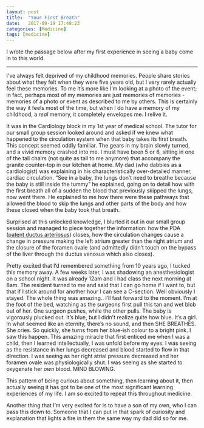 ```yaml
---
layout: post
title:  "Your First Breath"
date:   2017-09-19 17:48:23
categories: [Medicine]
tags: [medicine]
---
```


I wrote the passage below after my first experience in seeing a baby come in to this world.

----------


I've always felt deprived of my childhood memories. People share stories about what they felt when they were five years old, but I very rarely actually feel these memories. To me it’s more like I’m looking at a photo of the event; in fact, perhaps most of my memories are just memories of memories - memories of a photo or event as described to me by others. This is certainly the way it feels most of the time, but when I do have a memory of my childhood, a *real* memory, it completely envelopes me. I relive it.

It was in the Cardiology block in my 1st year of medical school. The tutor for our small group session looked around and asked if we knew what happened to the circulation system when that baby takes its first breath. This concept seemed oddly familiar. The gears in my brain slowly turned, and a vivid memory crashed into me. I must have been 5 or 6,  sitting in one of the tall chairs (not quite as tall to me anymore) that accompany the granite counter-top in our kitchen at home. My dad (who dabbles as a cardiologist) was explaining in his characteristically over-detailed manner, cardiac circulation. “See in a baby, the lungs don’t need to breathe because the baby is still inside the tummy” he explained, going on to detail how with the first breath all of a sudden the blood that previously skipped the lungs, now went there. He explained to me how there were these pathways that allowed the blood to skip the lungs and other parts of the body and how these closed when the baby took that breath.

Surprised at this unlocked knowledge, I blurted it out in our small group session and managed to piece together the information: how the PDA ([patent ductus arteriosus](https://en.wikipedia.org/wiki/Patent_ductus_arteriosus)) closes, how the circulation changes cause a change in pressure making the left atrium greater than the right atrium and the closure of the foramen ovale (and admittedly didn’t touch on the bypass of the liver through the ductus venosus which also closes).

Pretty excited that I’d remembered something from 10 years ago, I tucked this memory away. A few weeks later, I was shadowing an anesthesiologist on a school night. It was already 12am and I had class the next morning at 8am. The resident turned to me and said that I can go home if I want to, but that if I stick around for another hour I can see a C-section. Well obviously I stayed. The whole thing was amazing.. I’ll fast forward to the moment. I’m at the foot of the bed, watching as the surgeons first pull this tan and wet blob out of her. One surgeon pushes, while the other pulls. The baby is vigorously plucked out. It’s blue, but I didn’t realize quite how blue. It’s a girl. In what seemed like an eternity, there’s no sound, and then SHE BREATHES. She cries. So quickly, she turns from her blue-ish colour to a bright pink. I saw this happen. This amazing miracle that first enticed me when I was a child, then I learned intellectually, I was unfold before my eyes. I was seeing as the resistance in her lungs decreased and blood started to flow in that direction. I was seeing as her right atrial pressure decreased and her foramen ovale was physiologically shut. I was seeing as she started to oxygenate her *own* blood. MIND BLOWING.

This pattern of being curious about something, then learning about it, then actually seeing it has got to be one of the most significant learning experiences of my life. I am so excited to repeat this throughout medicine.

Another thing that I’m very excited for is to have a son of my own, who I can pass this down to. Someone that I can put in that spark of curiosity and explanation that lights a fire in them the same way my dad did so for me.
